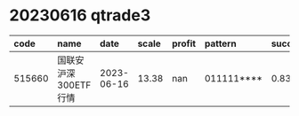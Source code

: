 
# 20230616 qtrade3
 | code | name | date | scale | profit | pattern | success_rate | success_cnt | fund_cnt | 
 | :----- | :----- | :----- | :----- | :----- | :----- | :----- | :----- | :----- | 
 | 515660 | 国联安沪深300ETF行情 | 2023-06-16 | 13.38 | nan | 011111**** | 0.8333333333333334 | 10 | 12 | 
